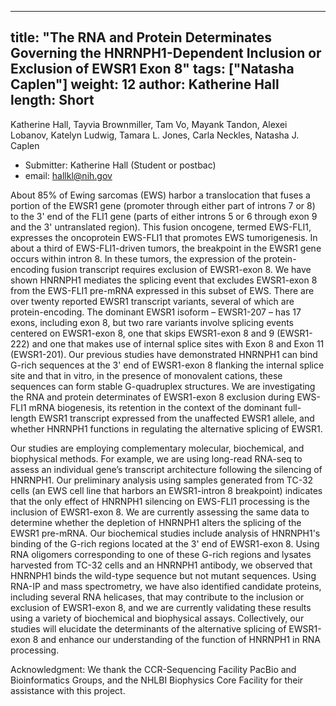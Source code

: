 












---
title: "The RNA and Protein Determinates Governing the HNRNPH1-Dependent Inclusion or Exclusion of EWSR1 Exon 8"
tags: ["Natasha Caplen"]
weight: 12
author: Katherine Hall
length: Short           
---

Katherine Hall, Tayvia Brownmiller, Tam Vo, Mayank Tandon, Alexei Lobanov, Katelyn Ludwig, Tamara L. Jones, Carla Neckles, Natasha J. Caplen

- Submitter: Katherine Hall (Student or postbac)
- email: hallkl@nih.gov
                  
About 85% of Ewing sarcomas (EWS) harbor a translocation that fuses a portion of the EWSR1 gene (promoter through either part of introns 7 or 8) to the 3' end of the FLI1 gene (parts of either introns 5 or 6 through exon 9 and the 3' untranslated region). This fusion oncogene, termed EWS-FLI1, expresses the oncoprotein EWS-FLI1 that promotes EWS tumorigenesis. In about a third of EWS-FLI1-driven tumors, the breakpoint in the EWSR1 gene occurs within intron 8. In these tumors, the expression of the protein-encoding fusion transcript requires exclusion of EWSR1-exon 8. We have shown HNRNPH1 mediates the splicing event that excludes EWSR1-exon 8 from the EWS-FLI1 pre-mRNA expressed in this subset of EWS. There are over twenty reported EWSR1 transcript variants, several of which are protein-encoding. The dominant EWSR1 isoform – EWSR1-207 – has 17 exons, including exon 8, but two rare variants involve splicing events centered on EWSR1-exon 8, one that skips EWSR1-exon 8 and 9 (EWSR1-222) and one that makes use of internal splice sites with Exon 8 and Exon 11 (EWSR1-201). Our previous studies have demonstrated HNRNPH1 can bind G-rich sequences at the 3' end of EWSR1-exon 8 flanking the internal splice site and that in vitro, in the presence of monovalent cations, these sequences can form stable G-quadruplex structures. We are investigating the RNA and protein determinates of EWSR1-exon 8 exclusion during EWS-FLI1 mRNA biogenesis, its retention in the context of the dominant full-length EWSR1 transcript expressed from the unaffected EWSR1 allele, and whether HNRNPH1 functions in regulating the alternative splicing of EWSR1.

Our studies are employing complementary molecular, biochemical, and biophysical methods. For example, we are using long-read RNA-seq to assess an individual gene’s transcript architecture following the silencing of HNRNPH1. Our preliminary analysis using samples generated from TC-32 cells (an EWS cell line that harbors an EWSR1-intron 8 breakpoint) indicates that the only effect of HNRNPH1 silencing on EWS-FLI1 processing is the inclusion of EWSR1-exon 8. We are currently assessing the same data to determine whether the depletion of HNRNPH1 alters the splicing of the EWSR1 pre-mRNA. Our biochemical studies include analysis of HNRNPH1's binding of the G-rich regions located at the 3' end of EWSR1-exon 8. Using RNA oligomers corresponding to one of these G-rich regions and lysates harvested from TC-32 cells and an HNRNPH1 antibody, we observed that HNRNPH1 binds the wild-type sequence but not mutant sequences. Using RNA-IP and mass spectrometry, we have also identified candidate proteins, including several RNA helicases, that may contribute to the inclusion or exclusion of EWSR1-exon 8, and we are currently validating these results using a variety of biochemical and biophysical assays. Collectively, our studies will elucidate the determinants of the alternative splicing of EWSR1-exon 8 and enhance our understanding of the function of HNRNPH1 in RNA processing.

Acknowledgment: We thank the CCR-Sequencing Facility PacBio and Bioinformatics Groups, and the NHLBI Biophysics Core Facility for their assistance with this project.



















